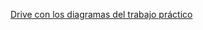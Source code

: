[Drive con los diagramas del trabajo práctico](https://drive.google.com/drive/folders/1R3mzb__N1Qeb_Qqm6u8md6kF2xzJjmBD?usp=drive_link)
